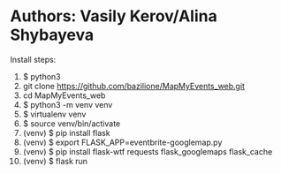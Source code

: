 # Authors: Vasily Kerov/Alina Shybayeva

Install steps:

1. $ python3
2. git clone https://github.com/bazilione/MapMyEvents_web.git
3. cd MapMyEvents_web
4. $ python3 -m venv venv
5. $ virtualenv venv
6. $ source venv/bin/activate
7. (venv) $ pip install flask
8. (venv) $ export FLASK_APP=eventbrite-googlemap.py  
9. (venv) $ pip install flask-wtf requests flask_googlemaps flask_cache
10. (venv) $ flask run
